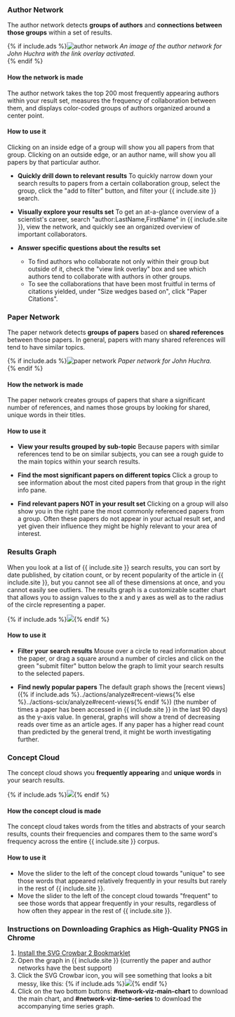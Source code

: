 ### Author Network
The author network detects **groups of authors** and **connections between those groups** within a set of results.

{% if include.ads %}<img src="/help/img/author_network.png" alt="author network" class="img-responsive">
<i>An image of the author network for John Huchra with the link overlay activated. </i>
<br/>{% endif %}

#### How the network is made

The author network takes the top 200 most frequently appearing authors within your result set, measures the frequency of collaboration between them, and displays color-coded groups of authors organized around a center point.

#### How to use it

Clicking on an inside edge of a group will show you all papers from that group. Clicking on an outside edge, or an author name, will show you all papers by that particular author.

* **Quickly drill down to relevant results**
 To quickly narrow down your search results to papers from a certain collaboration group, select the group, click the "add to filter" button,  and filter your {{ include.site }} search.

* **Visually explore your results set**
To get an at-a-glance overview of a scientist's career, search "author:LastName,FirstName" in {{ include.site }}, view the network, and quickly see an organized overview of important collaborators.

*  **Answer specific questions about the results set**
     * To find authors who collaborate not only within their group but outside of it, check the "view link overlay" box and see which authors tend to collaborate with authors in other groups.
     * To see the collaborations that have been most fruitful in terms of citations yielded, under "Size wedges based on", click "Paper Citations".


### Paper Network
The paper network detects **groups of papers** based on **shared references** between those papers. In general, papers with many shared references will tend to have similar topics.

{% if include.ads %}<img src="/help/img/paper-network.png" alt="paper network" class="img-responsive">
<i>Paper network for John Huchra.</i>
<br/>{% endif %}

#### How the network is made
The paper network creates groups of papers that share a significant number of references, and names those groups by looking for shared, unique words in their titles.

#### How to use it

* **View your results grouped by sub-topic**
Because papers with similar references tend to be on similar subjects, you can see a rough guide to the main topics within your search results.

* **Find the most significant papers on different topics**
Click a group to see information about the most cited papers from that group in the right info pane.

* **Find relevant papers NOT in your result set**
Clicking on a group will also show you in the right pane the most commonly referenced papers from a group. Often these papers do not appear in your actual result set, and yet given their influence they might be highly relevant to your area of interest.


### Results Graph
When you look at a list of {{ include.site }} search results, you can sort by date published, by citation count, or by recent popularity of the article in {{ include.site }}, but you cannot see all of these dimensions at once, and you cannot easily see outliers. The results graph is a customizable scatter chart that allows you to assign values to the x and y axes as well as to the radius of the circle representing a paper.

{% if include.ads %}<img src="/help/img/scatter-plot.png" class="img-responsive">{% endif %}

#### How to use it

* **Filter your search results**
Mouse over a circle to read information about the paper, or drag a square around a number of circles and click on the green "submit filter" button below the graph to limit your search results to the selected papers.


* **Find newly popular papers**
The default graph shows the [recent views]({% if include.ads %}../actions/analyze#recent-views{% else %}../actions-scix/analyze#recent-views{% endif %}) (the number of times a paper has been accessed in {{ include.site }} in the last 90 days) as the y-axis value. In general, graphs will show a trend of decreasing reads over time as an article ages. If any paper has a higher read count than predicted by the general trend, it might be worth investigating further.


### Concept Cloud
The concept cloud shows you **frequently appearing** and **unique words** in your search results.

{% if include.ads %}<img src="/help/img/word-cloud.png" class="img-responsive">{% endif %}

#### How the concept cloud is made
The concept cloud takes words from the titles and abstracts of your search results, counts their frequencies and compares them to the same word's frequency across the entire {{ include.site }} corpus.

#### How to use it
* Move the slider to the left of the concept cloud towards "unique" to see those words that appeared relatively frequently in your results but rarely in the rest of {{ include.site }}.
* Move the slider to the left of the concept cloud towards "frequent" to see those words that appear frequently in your results, regardless of how often they appear in the rest of {{ include.site }}.

### Instructions on Downloading Graphics as High-Quality PNGS in Chrome
1. <a href="https://nytimes.github.io/svg-crowbar/"> Install the SVG Crowbar 2 Bookmarklet</a>
2. Open the graph in {{ include.site }} (currently the paper and author networks have the best support)
3. Click the SVG Crowbar icon, you will see something that looks a bit messy, like this: {% if include.ads %}<img src="/help/img/svg-crowbar.png" class="img-responsive">{% endif %}
4. Click on the two bottom buttons: <b> #network-viz-main-chart</b> to download the main chart, and <b>#network-viz-time-series</b> to download the accompanying time series graph.
